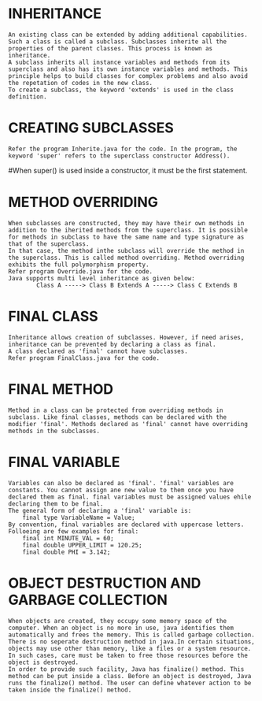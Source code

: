 # INHERITANCE
    An existing class can be extended by adding additional capabilities. Such a class is called a subclass. Subclasses inherite all the properties of the parent classes. This process is known as inheritance.
    A subclass inherits all instance variables and methods from its superclass and also has its own instance variables and methods. This principle helps to build classes for complex problems and also avoid the repetation of codes in the new class. 
    To create a subclass, the keyword 'extends' is used in the class definition.
    
# CREATING SUBCLASSES
    Refer the program Inherite.java for the code. In the program, the keyword 'super' refers to the superclass constructor Address().
   #When super() is used inside a constructor, it must be the first statement.
   
# METHOD OVERRIDING
    When subclasses are constructed, they may have their own methods in addition to the iherited methods from the superclass. It is possible for methods in subclass to have the same name and type signature as that of the superclass. 
    In that case, the method inthe subclass will override the method in the superclass. This is called method overriding. Method overriding exhibits the full polymorphism property.
    Refer program Override.java for the code.
    Java supports multi level inheritance as given below:
            Class A -----> Class B Extends A -----> Class C Extends B
            
# FINAL CLASS
    Inheritance allows creation of subclasses. However, if need arises, inheritance can be prevented by declaring a class as final.
    A class declared as 'final' cannot have subclasses.
    Refer program FinalClass.java for the code.
    
# FINAL METHOD
    Method in a class can be protected from overriding methods in subclass. Like final classes, methods can be declared with the modifier 'final'. Methods declared as 'final' cannot have overriding methods in the subclasses.
    
# FINAL VARIABLE
    Variables can also be declared as 'final'. 'final' variables are constants. You cannot assign ane new value to them once you have declared them as final. final variables must be assigned values ehile declaring them to be final. 
    The general form of declarimg a 'final' variable is:
        final type VariableName = Value;
    By convention, final variables are declared with uppercase letters. Folloeing are few examples for final:
        final int MINUTE_VAL = 60;
        final double UPPER_LIMIT = 120.25;
        final double PHI = 3.142;
        
# OBJECT DESTRUCTION AND GARBAGE COLLECTION
    When objects are created, they occupy some memory space of the computer. When an object is no more in use, java identifies them automatically and frees the memory. This is called garbage collection.
    There is no seperate destruction method in java.In certain situations, objects may use other than memory, like a files or a system resource. In such cases, care must be taken to free those resources before the object is destroyed.
    In order to provide such facility, Java has finalize() method. This method can be put inside a class. Before an object is destroyed, Java runs the finalize() method. The user can define whatever action to be taken inside the finalize() method.
    
 
    
